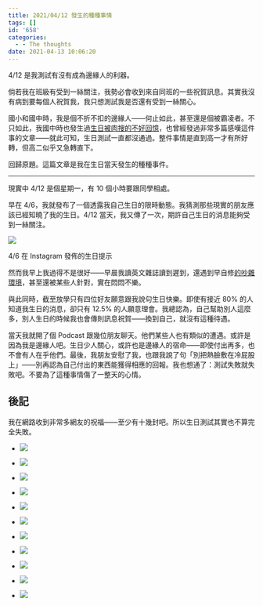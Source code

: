 ```yaml
---
title: 2021/04/12 發生的種種事情
tags: []
id: '658'
categories:
  - - The thoughts
date: 2021-04-13 10:06:20
---
```


4/12 是我測試有沒有成為邊緣人的利器。

倘若我在班級有受到一絲關注，我勢必會收到來自同班的一些祝賀訊息。其實我沒有病到要每個人祝賀我，我只想測試我是否還有受到一絲關心。

國小和國中時，我是個不折不扣的邊緣人——何止如此，甚至還是個被霸凌者。不只如此，我國中時也發生過[生日被肉搜的不好回憶](https://blog.pan93.tk/239-bully)，也曾經發過非常多篇感嘆這件事的文章——就此可知，生日測試一直都沒通過。整件事情是直到高一才有所好轉，但高二似乎又急轉直下。

回歸原題。這篇文章是我在生日當天發生的種種事件。
<!-- more -->
* * *

現實中 4/12 是個星期一，有 10 個小時要跟同學相處。

早在 4/6，我就發布了一個透露我自己生日的限時動態。我猜測那些現實的朋友應該已經知曉了我的生日。4/12 當天，我又傳了一次，期許自己生日的消息能夠受到一絲關注。

![](https://blog.pan93.tk/wp-content/uploads/2021/04/Instagram-story-1-576x1024.png)

4/6 在 Instagram 發佈的生日提示

然而我早上我過得不是很好——早晨我讀英文雜誌讀到遲到，還遇到早自修[的吵雜環境](https://blog.pan93.tk/595-no-society)，甚至還被某些人針對，實在悶悶不樂。

與此同時，截至放學只有四位好友願意跟我說句生日快樂。即使有接近 80% 的人知道我生日的消息，卻只有 12.5% 的人願意理會。我總認為，自己幫助別人這麼多，別人生日的時候我也會傳則訊息祝賀——換到自己，就沒有這種待遇。

當天我就開了個 Podcast 跟幾位朋友聊天。他們某些人也有類似的遭遇。或許是因為我是邊緣人吧。生日少人關心，或許也是邊緣人的宿命——即使付出再多，也不會有人在乎他們。最後，我朋友安慰了我，也跟我說了句「別把熱臉敷在冷屁股上」——別再認為自己付出的東西能獲得相應的回報。我也想通了：測試失敗就失敗吧。不要為了這種事情傷了一整天的心情。

## 後記

我在網路收到非常多網友的祝福——至少有十幾封吧。所以生日測試其實也不算完全失敗。

*   ![](https://blog.pan93.tk/wp-content/uploads/2021/04/image_editor_output_image-86288876-16181967151934718054117975015040.png)
    
*   ![](https://blog.pan93.tk/wp-content/uploads/2021/04/image_editor_output_image-1138464423-16181967364038468261108193598653.png)
    
*   ![](https://blog.pan93.tk/wp-content/uploads/2021/04/image_editor_output_image-617003021-1618196816511629731491906360255.png)
    
*   ![](https://blog.pan93.tk/wp-content/uploads/2021/04/image_editor_output_image-611229598-16181968298356185267010011281806.png)
    
*   ![](https://blog.pan93.tk/wp-content/uploads/2021/04/image_editor_output_image1103916445-16182015358182040726317795923921.png)
    
*   ![](https://blog.pan93.tk/wp-content/uploads/2021/04/image_editor_output_image1989049901-16182060371368304281863277620442.png)
    
*   ![](https://blog.pan93.tk/wp-content/uploads/2021/04/image_editor_output_image1031084366-16182184778178171336312831331315.png)
    
*   ![](https://blog.pan93.tk/wp-content/uploads/2021/04/image_editor_output_image-1232694018-16182184954325397581749281962124.png)
    
*   ![](https://blog.pan93.tk/wp-content/uploads/2021/04/image_editor_output_image1540221246-16182188046071689042314419137690.png)
    
*   ![](https://blog.pan93.tk/wp-content/uploads/2021/04/image_editor_output_image1077014341-16182726436395623299899102437274.png)
    
*   ![](https://blog.pan93.tk/wp-content/uploads/2021/04/image_editor_output_image2088771078-16182726851654142522844302952558.png)